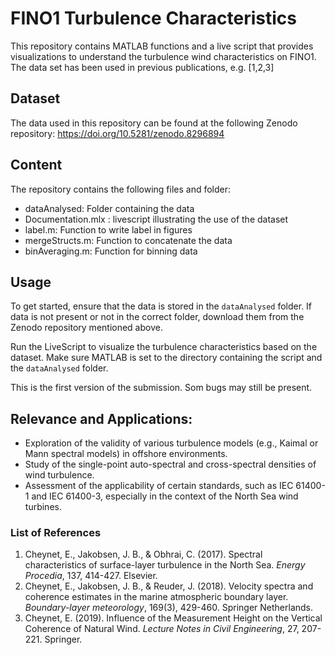 <h1>FINO1 Turbulence Characteristics</h1>

<p>
This repository contains MATLAB functions and a live script that provides visualizations to understand the turbulence wind characteristics on FINO1. The data set has been used in previous publications, e.g. [1,2,3]
</p>



<h2>Dataset</h2>
<p>
The data used in this repository can be found at the following Zenodo repository: <a href="https://doi.org/10.5281/zenodo.8296894">https://doi.org/10.5281/zenodo.8296894</a>
</p>

<h2>Content </h2>
The repository contains the following files and folder:

<ul>
    <li>dataAnalysed: Folder containing the data                           </li>
    <li>Documentation.mlx : livescript illustrating the use of the dataset </li>
    <li>label.m: Function to write label in figures                        </li>
    <li>mergeStructs.m:  Function to concatenate the data                  </li>
    <li>binAveraging.m: Function for binning data                          </li>
</ul>

<h2>Usage</h2>
<p>
To get started, ensure that the data is stored in the <code>dataAnalysed</code> folder. If data is not present or not in the correct folder, download them from the Zenodo repository mentioned above.
</p>

<p>
Run the LiveScript to visualize the turbulence characteristics based on the dataset. Make sure MATLAB is set to the directory containing the script and the <code>dataAnalysed</code> folder.
</p>

<p>
This is the first version of the submission. Som bugs may still be present. 
</p>

<h2> Relevance and Applications:</h2>

 <ul>
    <li>Exploration of the validity of various turbulence models (e.g., Kaimal or Mann spectral models) in offshore environments.                                    </li>
    <li>Study of the single-point auto-spectral and cross-spectral densities of wind turbulence.                                                                     </li>
    <li>Assessment of the applicability of certain standards, such as IEC 61400-1 and IEC 61400-3, especially in the context of the North Sea wind turbines.         </li>
 </ul>
    
<h3>List of References</h3>
<ol>
    <li>Cheynet, E., Jakobsen, J. B., &amp; Obhrai, C. (2017). Spectral characteristics of surface-layer turbulence in the North Sea. <i>Energy Procedia</i>, 137, 414-427. Elsevier.</li>
    <li>Cheynet, E., Jakobsen, J. B., &amp; Reuder, J. (2018). Velocity spectra and coherence estimates in the marine atmospheric boundary layer. <i>Boundary-layer meteorology</i>, 169(3), 429-460. Springer Netherlands.</li>
    <li>Cheynet, E. (2019). Influence of the Measurement Height on the Vertical Coherence of Natural Wind. <i>Lecture Notes in Civil Engineering</i>, 27, 207-221. Springer.</li>
</ol>

</p>
